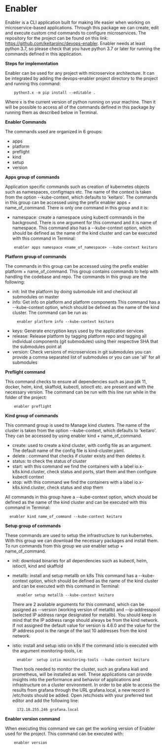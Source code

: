 # Enabler


Enabler is a CLI application built for making life easier when working on microservice-based applications. Through this package we can create, edit and execute custom cmd commands to configure microservices.
The repository for the project can be found on this link: https://github.com/keitaroinc/devops-enabler. 
Enabler needs at least python 3.7, so please check that you have python 3.7 or later for running the commands defined in this application.



**Steps for implementation**

Enabler can be used for any project with microservice architecture. It can be integrated by adding the devops-enabler project directory to the project and running this command:


```
    python3.x -m pip install --editable .
```


Where x is the current version of python running on your machine. Then it will be possible to access all of the commands defined in this package by running them as described below in Terminal. 



**Enabler Commands**

The commands used are organized in 6 groups:
- apps
- platform
- preflight
- kind
- setup
- version

**Apps group of commands**

Application specific commands such as creation of kubernetes objects such as namespaces, configmaps etc. The name of the context is taken from the option --kube-context, which defaults to 'keitaro'. The commands in this group can be accessed using the prefix enabler apps + name_of_command.  There is only one command in this group and it is:
- namespace: create a namespace using kubectl commands in the background. 
  There is one argument for this command and it is name of namespace. This command also has a --kube-context option, which should be defined as the name of the kind cluster and can be executed with this command in Terminal:

```
    enabler apps namespace <name_of_namespace> --kube-context keitaro
```


**Platform group of commands**

The commands in this group can be accessed using the prefix enabler platform + name_of_command. This group contains commands to help with handling the codebase and repo. The commands in this group are the following:
- init:  Init the platform by doing submodule init and checkout all submodules on master
- info:      Get info on platform and platform components
  This command has a --kube-context option, which should be defined as the name of the kind cluster. The command can be run as: 
  ```
    enabler platform info --kube-context keitaro
  ```
- keys: Generate encryption keys used by the application services
- release: Release platform by tagging platform repo and   tagging all individual components (git submodules) using their respective SHA that the submodules point at
- version: Check versions of microservices in git submodules you can provide a comma separated list of submodules or you can use 'all' for all submodules


**Preflight command**

This command checks to ensure all dependencies such as java jdk 11, docker, helm, kind, skaffold, kubectl, istioctl etc. are present and with the necessary version. The command can be run with this line run while in the folder of the project:


```
    enabler preflight
```  

**Kind group of commands**

This command group is used to Manage kind clusters. The name of the cluster is taken from the option --kube-context, which defaults to 'keitaro'. They can be accessed by using enabler kind + name_of_command. 
- create: used to create a kind cluster, with config file as an argument. The default name of the config file is kind-cluster.yaml.
- delete : command that checks if cluster exists and then deletes it.
- status: to check the status of cluster
- start: with this command we find the containers with a label io.x-k8s.kind.cluster, check status and ports, start them and then configure kubectl context
- stop: with this command we find the containers with a label io.x-k8s.kind.cluster, check status and stop them 

All commands in this group have a --kube-context option, which should be defined as the name of the kind cluster and can be executed with this command in Terminal:
  ```
    enabler kind name_of_command --kube-context keitaro
  ```


**Setup group of commands**

These commands are used to setup the infrastructure to run kubernetes. With this group we can download the necessary packages and install them. To run commands from this group we use enabler setup + name_of_command.
- init: download binaries for all dependencies such as kubectl, helm, istioctl, kind and skaffold 
- metallb: install and setup metallb on k8s
  This command has a --kube-context option, which should be defined as the name of the kind cluster and can be executed with this command in Terminal:
  ```
    enabler setup metallb --kube-context keitaro
  ```
  There are 2 avaliable arguments for this command, which can be assigned as --version (working version of metallb) and --ip-addresspool (selected IP address range designated for metallb). You should keep in mind that the IP address range should always be from the kind network. If not assigned the default value for version is 4.6.0 and the value for the IP address pool is the range of the last 10 addresses from the kind network. 
  
- istio: install and setup istio on k8s
  If the command istio is executed with the argument monitoring-tools, i.e:
  ```
    enabler  setup istio monitoring-tools --kube-context keitaro
  ```
  Then tools needed to monitor the cluster, such as grafana kiali and prometheus, will be installed as well. These applications can provide insights into the performance and behavior of applications and infrastructure on a cluster environment. In order to be able to access the results from grafana through the URL grafana.local, a new record in /etc/hosts should be added. Open /etc/hosts with your  preferred text editor and add the following line:
  
  ```
    172.18.255.246 grafana.local
  ```

**Enabler version command**

When executing this command we can get the working version of Enabler used for the project. This command can be executed with:


```
    enabler version
```  